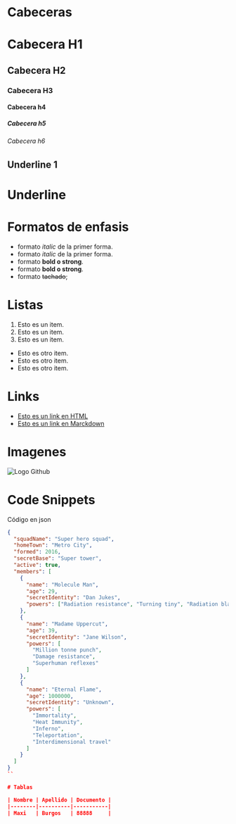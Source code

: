 # Cabeceras

# Cabecera H1 
## Cabecera H2 
### Cabecera H3 
#### Cabecera h4
##### Cabecera h5
###### Cabecera h6

Underline 1
------------
Underline
============

# Formatos de enfasis
 - formato *italic* de la primer forma.
 - formato _italic_ de la primer forma.
 - formato **bold o strong**.
 - formato __bold o strong__.
 - formato  ~~tachado~~;

# Listas
1. Esto es un item.
1. Esto es un item. 
1. Esto es un item.

- Esto es otro item.
- Esto es otro item.
- Esto es otro item.

# Links
- <a href="http://www.google.com" > Esto es un link en HTML </a>
- [Esto es un link en Marckdown](http://www.google.com)

# Imagenes
![Logo Github](https://static.vecteezy.com/system/resources/previews/017/119/660/original/github-logo-git-hub-icon-with-text-on-white-and-black-background-free-vector.jpg)

# Code Snippets
Código en  json
``` JSON
{
  "squadName": "Super hero squad",
  "homeTown": "Metro City",
  "formed": 2016,
  "secretBase": "Super tower",
  "active": true,
  "members": [
    {
      "name": "Molecule Man",
      "age": 29,
      "secretIdentity": "Dan Jukes",
      "powers": ["Radiation resistance", "Turning tiny", "Radiation blast"]
    },
    {
      "name": "Madame Uppercut",
      "age": 39,
      "secretIdentity": "Jane Wilson",
      "powers": [
        "Million tonne punch",
        "Damage resistance",
        "Superhuman reflexes"
      ]
    },
    {
      "name": "Eternal Flame",
      "age": 1000000,
      "secretIdentity": "Unknown",
      "powers": [
        "Immortality",
        "Heat Immunity",
        "Inferno",
        "Teleportation",
        "Interdimensional travel"
      ]
    }
  ]
}
``

# Tablas

| Nombre | Apellido | Documento |
|--------|----------|-----------|
| Maxi   | Burgos   | 88888     |
